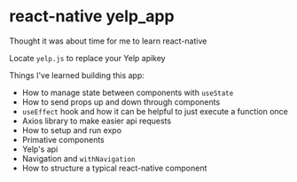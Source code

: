 # react-native yelp_app
Thought it was about time for me to learn react-native

Locate `yelp.js` to replace your Yelp apikey

Things I've learned building this app:

- How to manage state between components with `useState`
- How to send props up and down through components
- `useEffect` hook and how it can be helpful to just execute a function once
- Axios library to make easier api requests
- How to setup and run expo
- Primative components
- Yelp's api
- Navigation and `withNavigation`
- How to structure a typical react-native component
 
